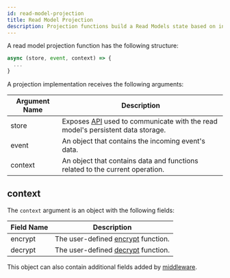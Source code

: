 ```yaml
---
id: read-model-projection
title: Read Model Projection
description: Projection functions build a Read Models state based on incoming events.
---
```


A read model projection function has the following structure:

```js
async (store, event, context) => {
  ...
}
```

A projection implementation receives the following arguments:

| Argument Name | Description                                                                                           |
| ------------- | ----------------------------------------------------------------------------------------------------- |
| store         | Exposes [API](read-model-store.md) used to communicate with the read model's persistent data storage. |
| event         | An object that contains the incoming event's data.                                                    |
| context       | An object that contains data and functions related to the current operation.                          |

## context

The `context` argument is an object with the following fields:

| Field Name | Description                                                                |
| ---------- | -------------------------------------------------------------------------- |
| encrypt    | The user-defined [encrypt](../advanced-techniques.md#encryption) function. |
| decrypt    | The user-defined [decrypt](../advanced-techniques.md#encryption) function. |

This object can also contain additional fields added by [middleware](middleware.md).
